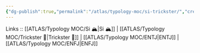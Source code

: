 ```yaml
---
{"dg-publish":true,"permalink":"/atlas/typology-moc/si-trickster/","created":"","updated":""}
---
```


Links :: [[ATLAS/Typology MOC/Si 🏔️\|Si 🏔️]] | [[ATLAS/Typology MOC/Trickster 🤡\|Trickster 🤡]] | [[ATLAS/Typology MOC/ENTJ\|ENTJ]] | [[ATLAS/Typology MOC/ENFJ\|ENFJ]]
